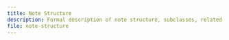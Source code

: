 ```yaml
---
title: Note Structure
description: Formal description of note structure, subclasses, related classes, and properties.
file: note-structure
---
```


